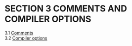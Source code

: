 # SECTION 3 COMMENTS AND COMPILER OPTIONS  
3.1 [Comments](man_s3-1-comments.md)  
3.2 [Compiler options](man_s3-2-compile-options.md)  
